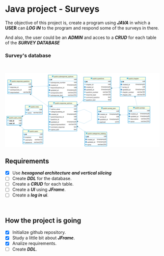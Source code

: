 # Java project - Surveys

The objective of this project is, create a program using ***JAVA*** in which a **USER** can ***LOG IN*** to the program and respond some of the surveys in there. 

And also, the user could be an ***ADMIN*** and acces to a ***CRUD*** for each table of the ***SURVEY DATABASE***  

### Survey's database

<br>

![RELATIVE](src\main\resources\dbDiagram.png)


## Requirements

* [x] Use ***hexagonal architecture and vertical slicing*** 
* [ ] Create ***DDL*** for the database.
* [ ] Create a ***CRUD*** for each table.
* [ ] Create a ***UI*** using ***JFrame***.
* [ ] Create a ***log in ui***.

<br>

## How the project is going

* [x] Initialize github repository.
* [x] Study a little bit about ***JFrame***.
* [x] Analize requirements.
* [ ] Create ***DDL***. 